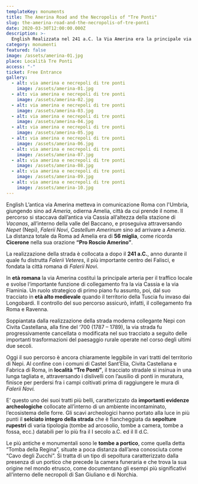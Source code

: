 ```yaml
---
templateKey: monuments
title: The Amerina Road and the Necropolis of "Tre Ponti"
slug: the-amerina-road-and-the-necropolis-of-tre-ponti
date: 2020-03-30T12:00:00.000Z
description: >-
  English Realizzata nel 241 a.C. la Via Amerina era la principale via di comunicazione tra Roma e l'Umbria dove arrivava fino ad Amelia. Nel Medioevo assunse un ruolo strategico e di primo piano, soprattutto durante l'invasione longobarda. Ancora oggi il suo percorso è chiaramente leggibile in vari tratti del territorio di Nepi. Gli scavi archeologici hanno portato alla luce in più punti il selciato integro della strada, in alcuni punti fiancheggiata da sepolture rupestri di varia tipologia.
category: monumenti
featured: false
image: /assets/amerina-01.jpg
place: Località Tre Ponti
access: "-"
ticket: Free Entrance
gallery:
  - alt: via amerina e necrepoli di tre ponti
    image: /assets/amerina-01.jpg
  - alt: via amerina e necrepoli di tre ponti
    image: /assets/amerina-02.jpg
  - alt: via amerina e necrepoli di tre ponti
    image: /assets/amerina-03.jpg
  - alt: via amerina e necrepoli di tre ponti
    image: /assets/amerina-04.jpg
  - alt: via amerina e necrepoli di tre ponti
    image: /assets/amerina-05.jpg
  - alt: via amerina e necrepoli di tre ponti
    image: /assets/amerina-06.jpg
  - alt: via amerina e necrepoli di tre ponti
    image: /assets/amerina-07.jpg
  - alt: via amerina e necrepoli di tre ponti
    image: /assets/amerina-08.jpg
  - alt: via amerina e necrepoli di tre ponti
    image: /assets/amerina-09.jpg
  - alt: via amerina e necrepoli di tre ponti
    image: /assets/amerina-10.jpg
---
```

English L’antica via Amerina metteva in comunicazione Roma con l'Umbria, giungendo sino ad _Ameria_, odierna Amelia, città da cui prende il nome. Il percorso si staccava dall’antica via Cassia all’altezza della stazione di _Vacanas_, all’interno della valle del Baccano, e proseguiva attraversando _Nepet_ (Nepi), _Falerii Novi_, _Castellum Amerinum_ sino ad arrivare a _Ameria_. La distanza totale da Roma ad Amelia era di **56 miglia**, come ricorda **Cicerone** nella sua orazione **“Pro Roscio Amerino”**.

La realizzazione della strada è collocata a dopo il **241 a.C.**, anno durante il quale fu distrutta _Falerii Veteres_, il più importante centro dei Falisci, e fondata la città romana di _Falerii Novi_.

In **età romana** la via Amerina costituì la principale arteria per il traffico locale e svolse l‘importante funzione di collegamento fra la via Cassia e la via Flaminia. Un ruolo strategico di primo piano fu assunto, poi, dal suo tracciato in **età alto medievale** quando il territorio della Tuscia fu invaso dai Longobardi. Il controllo del suo percorso assicurò, infatti, il collegamento fra Roma e Ravenna.

Soppiantata dalla realizzazione della strada moderna collegante Nepi con Civita Castellana, alla fine del ‘700 (1787 – 1789), la via strada fu progressivamente cancellata o modificata nel suo tracciato a seguito delle importanti trasformazioni del paesaggio rurale operate nel corso degli ultimi due secoli.

Oggi il suo percorso è ancora chiaramente leggibile in vari tratti del territorio di Nepi. Al confine con i comuni di Castel Sant’Elia, Civita Castellana e Fabrica di Roma, in **località “Tre Ponti”**, il tracciato stradale si insinua in una lunga tagliata e, attraversando i dislivelli con l’ausilio di ponti in muratura, finisce per perdersi fra i campi coltivati prima di raggiungere le mura di _Falerii Novi._

E’ questo uno dei suoi tratti più belli, caratterizzato da **importanti evidenze archeologiche** collocate all’interno di un ambiente incontaminato, l’ecosistema delle forre. Gli scavi archeologici hanno portato alla luce in più punti il **selciato integro della strada** che è fiancheggiata da **sepolture rupestri** di varia tipologia (tombe ad arcosolio, tombe a camera, tombe a fossa, ecc.) databili per lo più fra il I secolo a.C. ed il II d.C.

Le più antiche e monumentali sono le **tombe a portico**, come quella detta “Tomba della Regina”, situate a poca distanza dall’area conosciuta come “Cavo degli Zucchi”. Si tratta di un tipo di sepoltura caratterizzato dalla presenza di un portico che precede la camera funeraria e che trova la sua origine nel mondo etrusco, come documentano gli esempi più significativi all’interno delle necropoli di San Giuliano e di Norchia.